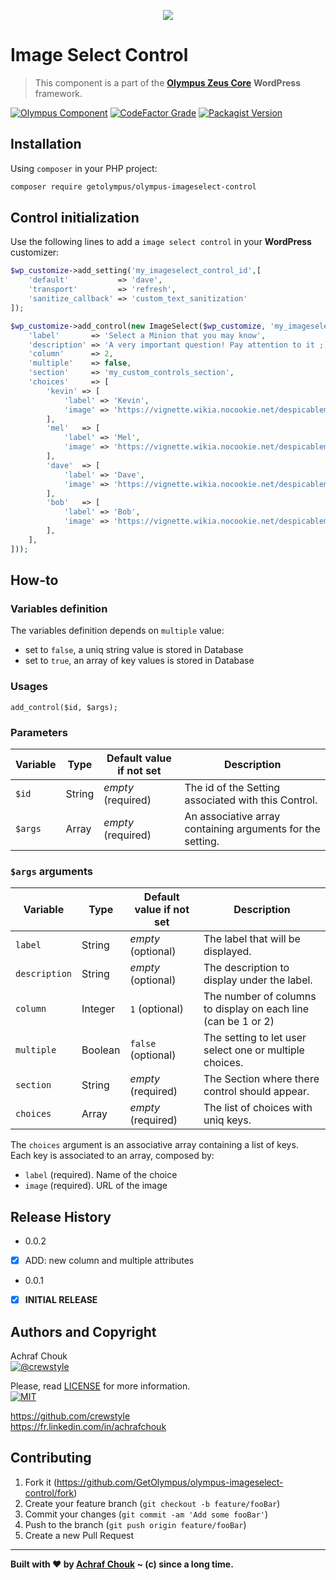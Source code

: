 <p align="center">
    <img src="https://img.icons8.com/nolan/2x/checklist.png">
</p>

# Image Select Control
> This component is a part of the [**Olympus Zeus Core**][zeus-url] **WordPress** framework.

[![Olympus Component][olympus-image]][olympus-url]
[![CodeFactor Grade][codefactor-image]][codefactor-url]
[![Packagist Version][packagist-image]][packagist-url]

## Installation

Using `composer` in your PHP project:

```sh
composer require getolympus/olympus-imageselect-control
```

## Control initialization

Use the following lines to add a `image select control` in your **WordPress** customizer:

```php
$wp_customize->add_setting('my_imageselect_control_id',[
    'default'           => 'dave',
    'transport'         => 'refresh',
    'sanitize_callback' => 'custom_text_sanitization'
]);

$wp_customize->add_control(new ImageSelect($wp_customize, 'my_imageselect_control_id', [
    'label'       => 'Select a Minion that you may know',
    'description' => 'A very important question! Pay attention to it ;)',
    'column'      => 2,
    'multiple'    => false,
    'section'     => 'my_custom_controls_section',
    'choices'     => [
        'kevin' => [
            'label' => 'Kevin',
            'image' => 'https://vignette.wikia.nocookie.net/despicableme/images/1/1d/Kevin_minions.png/revision/latest/scale-to-width-down/350?cb=20170703052012',
        ],
        'mel'   => [
            'label' => 'Mel',
            'image' => 'https://vignette.wikia.nocookie.net/despicableme/images/2/2e/Mel_Minion_01.png/revision/latest/scale-to-width-down/350?cb=20160717135212',
        ],
        'dave'  => [
            'label' => 'Dave',
            'image' => 'https://vignette.wikia.nocookie.net/despicableme/images/7/71/Daveholdingcupcake.png/revision/latest/scale-to-width-down/350?cb=20130717145735',
        ],
        'bob'   => [
            'label' => 'Bob',
            'image' => 'https://vignette.wikia.nocookie.net/despicableme/images/c/ca/Bob-from-the-minions-movie.jpg/revision/latest/scale-to-width-down/350?cb=20151224154354',
        ],
    ],
]));
```

## How-to

### Variables definition

The variables definition depends on `multiple` value:
- set to `false`, a uniq string value is stored in Database
- set to `true`, an array of key values is stored in Database

### Usages

`add_control($id, $args);`

### Parameters

| Variable      | Type    | Default value if not set | Description     |
| ------------- | ------- | ------------------------ | --------------- |
| `$id`         | String  | *empty* (required)       | The id of the Setting associated with this Control. |
| `$args`       | Array   | *empty* (required)       | An associative array containing arguments for the setting. |

### `$args` arguments

| Variable      | Type    | Default value if not set | Description     |
| ------------- | ------- | ------------------------ | --------------- |
| `label`       | String  | *empty* (optional)       | The label that will be displayed. |
| `description` | String  | *empty* (optional)       | The description to display under the label. |
| `column`      | Integer | `1` (optional)           | The number of columns to display on each line (can be 1 or 2) |
| `multiple`    | Boolean | `false` (optional)       | The setting to let user select one or multiple choices. |
| `section`     | String  | *empty* (required)       | The Section where there control should appear. |
| `choices`     | Array   | *empty* (required)       | The list of choices with uniq keys. |

The `choices` argument is an associative array containing a list of keys.  
Each key is associated to an array, composed by:
- `label` (required). Name of the choice
- `image` (required). URL of the image

## Release History

* 0.0.2
- [x] ADD: new column and multiple attributes

* 0.0.1
- [x] **INITIAL RELEASE**

## Authors and Copyright

Achraf Chouk  
[![@crewstyle][twitter-image]][twitter-url]

Please, read [LICENSE][license-blob] for more information.  
[![MIT][license-image]][license-url]

<https://github.com/crewstyle>  
<https://fr.linkedin.com/in/achrafchouk>

## Contributing

1. Fork it (<https://github.com/GetOlympus/olympus-imageselect-control/fork>)
2. Create your feature branch (`git checkout -b feature/fooBar`)
3. Commit your changes (`git commit -am 'Add some fooBar'`)
4. Push to the branch (`git push origin feature/fooBar`)
5. Create a new Pull Request

---

**Built with ♥ by [Achraf Chouk](http://github.com/crewstyle "Achraf Chouk") ~ (c) since a long time.**

<!-- links & imgs dfn's -->
[olympus-image]: https://img.shields.io/badge/for-Olympus-44cc11.svg?style=flat-square
[olympus-url]: https://github.com/GetOlympus
[zeus-url]: https://github.com/GetOlympus/Zeus-Core
[codefactor-image]: https://www.codefactor.io/repository/github/GetOlympus/olympus-imageselect-control/badge?style=flat-square
[codefactor-url]: https://www.codefactor.io/repository/github/getolympus/olympus-imageselect-control
[getoption-url]: https://developer.wordpress.org/reference/functions/get_option/
[license-blob]: https://github.com/GetOlympus/olympus-imageselect-control/blob/master/LICENSE
[license-image]: https://img.shields.io/badge/license-MIT_License-blue.svg?style=flat-square
[license-url]: http://opensource.org/licenses/MIT
[packagist-image]: https://img.shields.io/packagist/v/getolympus/olympus-imageselect-control.svg?style=flat-square
[packagist-url]: https://packagist.org/packages/getolympus/olympus-imageselect-control
[twitter-image]: https://img.shields.io/badge/crewstyle-blue.svg?style=social&logo=twitter
[twitter-url]: http://twitter.com/crewstyle